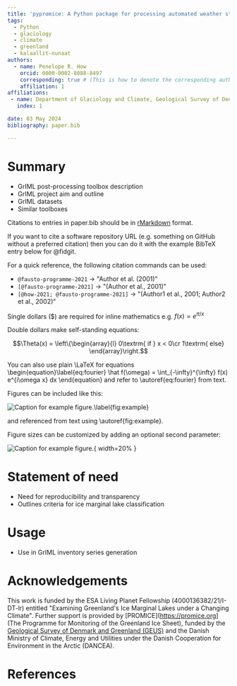 ```yaml
---
title: 'pypromice: A Python package for processing automated weather station data'
tags:
  - Python
  - glaciology
  - climate
  - greenland
  - kalaallit-nunaat
authors:
  - name: Penelope R. How
    orcid: 0000-0002-8088-8497
    corresponding: true # (This is how to denote the corresponding author)
    affiliation: 1
affiliations:
 - name: Department of Glaciology and Climate, Geological Survey of Denmark and Greenland (GEUS), Copenhagen, Denmark
   index: 1

date: 03 May 2024
bibliography: paper.bib

---
```


# Summary

- GrIML post-processing toolbox description
- GrIML project aim and outline
- GrIML datasets
- Similar toolboxes

Citations to entries in paper.bib should be in [rMarkdown](http://rmarkdown.rstudio.com/authoring_bibliographies_and_citations.html) format.

If you want to cite a software repository URL (e.g. something on GitHub without a preferred citation) then you can do it with the example BibTeX entry below for @fidgit.

For a quick reference, the following citation commands can be used:
- `@fausto-programme-2021`  ->  "Author et al. (2001)"
- `[@fausto-programme-2021]` -> "(Author et al., 2001)"
- `[@how-2021; @fausto-programme-2021]` -> "(Author1 et al., 2001; Author2 et al., 2002)"

Single dollars ($) are required for inline mathematics e.g. $f(x) = e^{\pi/x}$

Double dollars make self-standing equations:

$$\Theta(x) = \left\{\begin{array}{l}
0\textrm{ if } x < 0\cr
1\textrm{ else}
\end{array}\right.$$

You can also use plain \LaTeX for equations
\begin{equation}\label{eq:fourier}
\hat f(\omega) = \int_{-\infty}^{\infty} f(x) e^{i\omega x} dx
\end{equation}
and refer to \autoref{eq:fourier} from text.

Figures can be included like this:

![Caption for example figure.\label{fig:example}](https://raw.githubusercontent.com/PennyHow/GrIML/blob/main/other/reporting/figures/workflow_revised.jpg)

and referenced from text using \autoref{fig:example}.

Figure sizes can be customized by adding an optional second parameter:

![Caption for example figure.](https://raw.githubusercontent.com/PennyHow/GrIML/blob/main/other/reporting/figures/workflow_revised.jpg){ width=20% }


# Statement of need

- Need for reproducibility and transparency
- Outlines criteria for ice marginal lake classification


# Usage

- Use in GrIML inventory series generation

 
# Acknowledgements

This work is funded by the ESA Living Planet Fellowship (4000136382/21/I-DT-lr) entitled "Examining Greenland's Ice Marginal Lakes under a Changing Climate". Further support is provided by [PROMICE](https://promice.org] (The Programme for Monitoring of the Greenland Ice Sheet), funded by the [Geological Survey of Denmark and Greenland (GEUS)](https://www.geus.dk/) and the Danish Ministry of Climate, Energy and Utilities under the Danish Cooperation for Environment in the Arctic (DANCEA).


# References

